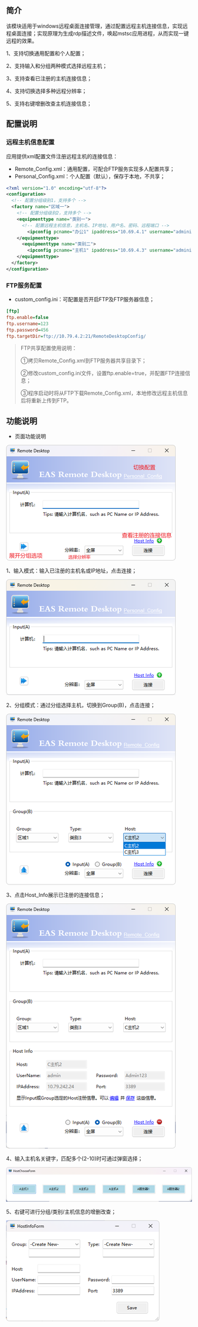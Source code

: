 ﻿## 简介

该模块适用于windows远程桌面连接管理，通过配置远程主机连接信息，实现远程桌面连接；实现原理为生成rdp描述文件，唤起mstsc应用进程，从而实现一键远程的效果。

1、支持切换通用配置和个人配置；

2、支持输入和分组两种模式选择远程主机；

3、支持查看已注册的主机连接信息；

4、支持切换选择多种远程分辨率；

5、支持右键增删改查主机连接信息；


## 配置说明

### 远程主机信息配置

应用提供xml配置文件注册远程主机的连接信息：
- Remote_Config.xml：通用配置，可配合FTP服务实现多人配置共享；
- Personal_Config.xml：个人配置（默认），保存于本地，不共享；

```xml
<?xml version="1.0" encoding="utf-8"?>
<configuration>
  <!-- 配置分组级别1，支持多个 -->
  <factory name="区域一">
    <!-- 配置分组级别2，支持多个 -->
    <equipmenttype name="类别一">
      <!-- 配置远程主机信息，主机名、IP地址、用户名、密码、远程端口 -->
	    <ipconfig pcname="办公1" ipaddress="10.69.4.1" username="administrator" password="P@ssw0rd" port="3389" />
    </equipmenttype>
	  <equipmenttype name="类别二">
	    <ipconfig pcname="主机1" ipaddress="10.69.4.3" username="administrator" password="P@ssw0rd" port="3389" />
    </equipmenttype>
  </factory>
</configuration>
```

### FTP服务配置
- custom_config.ini：可配置是否开启FTP及FTP服务器信息；

```ini
[ftp]
ftp.enable=false
ftp.username=123
ftp.password=456
ftp.targetDir=ftp://10.79.4.2:21/RemoteDesktopConfig/
```

> FTP共享配置使用说明：
> 
> ①拷贝Remote_Config.xml到FTP服务器共享目录下；
> 
> ②修改custom_config.ini文件，设置ftp.enable=true，并配置FTP连接信息；
> 
> ③程序启动时将从FTP下载Remote_Config.xml，本地修改远程主机信息后将重新上传到FTP。

## 功能说明

- 页面功能说明

![image](./picture/页面功能示意.png)

1、输入模式：输入已注册的主机名或IP地址，点击连接；

![image](./picture/主页面.png)

2、分组模式：通过分组选择主机，切换到Group(B)，点击连接；

![image](./picture/分组选择.png)

3、点击Host_Info展示已注册的连接信息；

![image](./picture/完整页面.png)

4、输入主机名关键字，匹配多个(2-10)时可通过弹窗选择；

![image](./picture/匹配多个选择.png)

5、右键可进行分组/类别/主机信息的增删改查；

![image](./picture/注册新信息.png)


